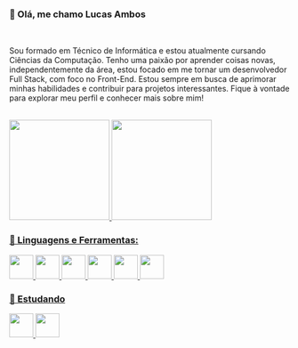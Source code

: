 
### 👋 Olá, me chamo Lucas Ambos
<br>

<p> 
Sou formado em Técnico de Informática e estou atualmente cursando Ciências da Computação. Tenho uma paixão por aprender coisas novas, independentemente da área, estou focado em me tornar um desenvolvedor Full Stack, com foco no Front-End. Estou sempre em busca de aprimorar minhas habilidades e contribuir para projetos interessantes. Fique à vontade para explorar meu perfil e conhecer mais sobre mim!
</p>

<br>

<div>
  <a href="https://github.com/LucasAmbos">
  <img height="180em" src="https://github-readme-stats.vercel.app/api?username=LucasAmbos&show_icons=true&theme=dark&include_all_commits=true&count_private=true"/>
  <img height="180em" src="https://github-readme-stats.vercel.app/api/top-langs/?username=LucasAmbos&layout=compact&langs_count=16&theme=dark"/>
<div>
  
  

### 🔨 Linguagens e Ferramentas:
 

<img height = "43" src="https://cdn.jsdelivr.net/gh/devicons/devicon/icons/javascript/javascript-plain.svg" />
<img height = "43" src="https://cdn.jsdelivr.net/gh/devicons/devicon/icons/python/python-original.svg" />
<img height = "43" src="https://cdn.jsdelivr.net/gh/devicons/devicon/icons/php/php-plain.svg" />
<img height = "43" src="https://cdn.jsdelivr.net/gh/devicons/devicon/icons/android/android-plain.svg" />
<img height = "43" src="https://cdn.jsdelivr.net/gh/devicons/devicon/icons/figma/figma-original.svg" />      
<img height = "43" src="https://cdn.jsdelivr.net/gh/devicons/devicon/icons/illustrator/illustrator-plain.svg" />
          
<br>
  
### 📖 Estudando
  
<img height = "43" src="https://cdn.jsdelivr.net/gh/devicons/devicon/icons/react/react-original.svg" />
<img height = "43" src="https://cdn.jsdelivr.net/gh/devicons/devicon/icons/typescript/typescript-plain.svg" />

